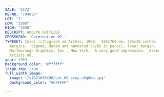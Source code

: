 ```yaml
---
SALE: '2572'
REFNO: "784087"
LOT: "1"
LOW: "2500"
HIGH: "3500"
DESCRIPT: ADOLPH GOTTLIEB
CROSSHEAD: 'Germination #2.'
TYPESET: Color lithograph on Arches, 1969.  560x760 mm; 22⅛x30 inches (sheet), full
  margins.  Signed, dated and numbered 53/65 in pencil, lower margin.  Published by
  Marlborough Graphics, Inc., New York.  A very good impression.  Associated American
  Artists 60.
year: 1969
background_color: "#ffffff"
large_img: true
full_width_image:
  image: "/v1621630498/Lot_69_crop_n6q8mc.jpg"
  background_color: "#FFFFFF"

---
```

